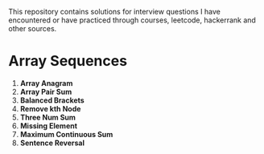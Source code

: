 This repository contains solutions for interview questions I have encountered or have practiced through courses, leetcode, hackerrank and other sources.

# **Array Sequences**

1. **Array Anagram**
1. **Array Pair Sum**
1. **Balanced Brackets**
1. **Remove kth Node**
1. **Three Num Sum**
1. **Missing Element**
1. **Maximum Continuous Sum**
1. **Sentence Reversal**
